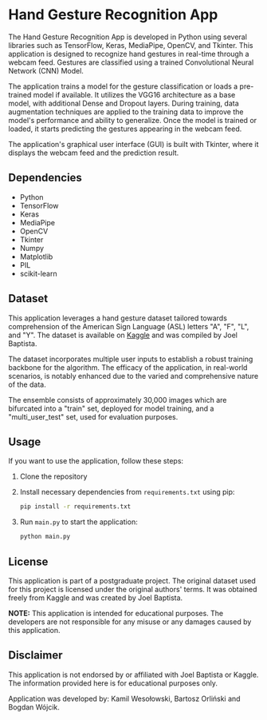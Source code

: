 # Hand Gesture Recognition App

The Hand Gesture Recognition App is developed in Python using several libraries such as TensorFlow, Keras, MediaPipe, OpenCV, and Tkinter. This application is designed to recognize hand gestures in real-time through a webcam feed. Gestures are classified using a trained Convolutional Neural Network (CNN) Model.

The application trains a model for the gesture classification or loads a pre-trained model if available. It utilizes the VGG16 architecture as a base model, with additional Dense and Dropout layers. During training, data augmentation techniques are applied to the training data to improve the model's performance and ability to generalize. Once the model is trained or loaded, it starts predicting the gestures appearing in the webcam feed.

The application's graphical user interface (GUI) is built with Tkinter, where it displays the webcam feed and the prediction result. 

## Dependencies

- Python
- TensorFlow
- Keras
- MediaPipe
- OpenCV
- Tkinter
- Numpy
- Matplotlib
- PIL
- scikit-learn

## Dataset

This application leverages a hand gesture dataset tailored towards comprehension of the American Sign Language (ASL) letters "A", "F", "L", and "Y". The dataset is available on [Kaggle](https://www.kaggle.com/datasets/joelbaptista/hand-gestures-for-human-robot-interaction/) and was compiled by Joel Baptista.

The dataset incorporates multiple user inputs to establish a robust training backbone for the algorithm. The efficacy of the application, in real-world scenarios, is notably enhanced due to the varied and comprehensive nature of the data.

The ensemble consists of approximately 30,000 images which are bifurcated into a "train" set, deployed for model training, and a "multi_user_test" set, used for evaluation purposes.

## Usage

If you want to use the application, follow these steps:

1. Clone the repository
2. Install necessary dependencies from `requirements.txt` using pip:

    ```bash
    pip install -r requirements.txt
    ```
3. Run `main.py` to start the application:

    ```bash
    python main.py
    ```

## License

This application is part of a postgraduate project. The original dataset used for this project is licensed under the original authors' terms. It was obtained freely from Kaggle and was created by Joel Baptista.

**NOTE:** This application is intended for educational purposes. The developers are not responsible for any misuse or any damages caused by this application. 

## Disclaimer

This application is not endorsed by or affiliated with Joel Baptista or Kaggle. The information provided here is for educational purposes only.

Application was developed by: Kamil Wesołowski, Bartosz Orliński and Bogdan Wójcik.